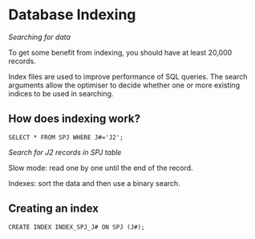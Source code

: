 # Database Indexing

_Searching for data_

To get some benefit from indexing, you should have at least 20,000 records.

Index files are used to improve performance of SQL queries. The search arguments allow the optimiser to decide whether one or more existing indices to be used in searching.

## How does indexing work?

    SELECT * FROM SPJ WHERE J#='J2';

_Search for J2 records in SPJ table_

Slow mode: read one by one until the end of the record.

Indexes: sort the data and then use a binary search.

## Creating an index

    CREATE INDEX INDEX_SPJ_J# ON SPJ (J#);

